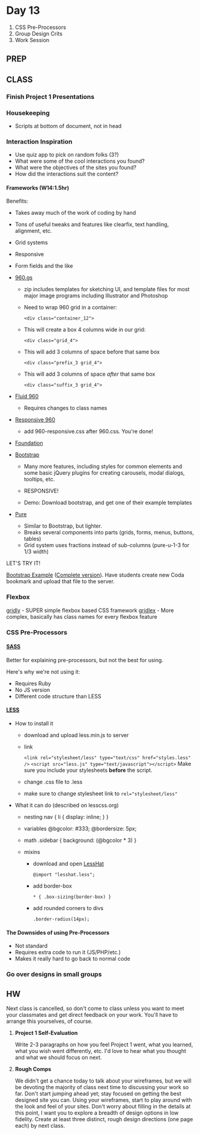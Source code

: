 Day 13
=======================================

1. CSS Pre-Processors
2. Group Design Crits
3. Work Session


PREP
---------------------------------------



CLASS
---------------------------------------




### Finish Project 1 Presentations



### Housekeeping

- Scripts at bottom of document, not in head



### Interaction Inspiration
- Use quiz app to pick on random folks (3?)
- What were some of the cool interactions you found?
- What were the objectives of the sites you found?
- How did the interactions suit the content?






#### Frameworks (W14:1.5hr)

Benefits:
- Takes away much of the work of coding by hand
- Tons of useful tweaks and features like clearfix, text handling, alignment, etc.
- Grid systems
- Responsive
- Form fields and the like




- [960.gs](http://960.gs/)
	- zip includes templates for sketching UI, and template files for most major image programs including Illustrator and Photoshop
	- Need to wrap 960 grid in a container:
	
		`<div class="container_12">`
	
	- This will create a box 4 columns wide in our grid:
	
		`<div class="grid_4">`

	- This will add 3 columns of space before that same box
	
		`<div class="prefix_3 grid_4">`
		
	- This will add 3 columns of space *after* that same box
	
		`<div class="suffix_3 grid_4">`

- [Fluid 960](http://www.designinfluences.com/fluid960gs/) 
	- Requires changes to class names

- [Responsive 960](https://github.com/tylerwolff/960-Responsive-Grid)
	- add 960-responsive.css after 960.css. You're done!

- [Foundation](http://foundation.zurb.com/)

- [Bootstrap](http://getbootstrap.com/)
	- Many more features, including styles for common elements and some basic jQuery plugins for creating carousels, modal dialogs, tooltips, etc.
	- RESPONSIVE!
	
	- Demo: Download bootstrap, and get one of their example templates



- [Pure](http://purecss.io/)
	- Similar to Bootstrap, but lighter.
	- Breaks several components into parts (grids, forms, menus, buttons, tables)
	- Grid system uses fractions instead of sub-columns (pure-u-1-3 for 1/3 width)


LET'S TRY IT!

[Bootstrap Example](http://teaching.thomhines.com/resources/bootstrap_example.zip) ([Complete version](http://teaching.thomhines.com/resources/bootstrap_example_complete.zip)). Have students create new Coda bookmark and upload that file to the server.

### Flexbox

[gridly](https://github.com/IonicaBizau/gridly/) - SUPER simple flexbox based CSS framework
[gridlex](http://gridlex.devlint.fr/) - More complex, basically has class names for every flexbox feature

### CSS Pre-Processors

#### [SASS](http://sass-lang.com/guide)
Better for explaining pre-processors, but not the best for using.

Here's why we're not using it:

- Requires Ruby
- No JS version
- Different code structure than LESS


#### [LESS](http://lesscss.org/)

- How to install it
	- download and upload less.min.js to server
	- link
		
		`<link rel="stylesheet/less" type="text/css" href="styles.less" />`
		`<script src="less.js" type="text/javascript"></script>`
		Make sure you include your stylesheets **before** the script.
	- change .css file to .less
	- make sure to change stylesheet link to `rel="stylesheet/less"`


- What it can do (described on lesscss.org) 
	- nesting
		nav {
			li { display: inline; }
		}
	- variables
		@bgcolor: #333;
		@bordersize: 5px;

	- math
		.sidebar { background: (@bgcolor * 3) }
	
	- mixins
		- download and open [LessHat](http://lesshat.com/)
		
			`@import "lesshat.less";`
		
		- add border-box
			
			`* {
				.box-sizing(border-box)
			}`
		
		- add rounded corners to divs

			`.border-radius(14px);`





#### The Downsides of using Pre-Processors
- Not standard
- Requires extra code to run it (JS/PHP/etc.)
- Makes it really hard to go back to normal code
	

### Go over designs in small groups


HW
---------------------------------------

Next class is cancelled, so don't come to class unless you want to meet your classmates and get direct feedback on your work. You'll have to arrange this yourselves, of course.

1. **Project 1 Self-Evaluation**

	Write 2-3 paragraphs on how you feel Project 1 went, what you learned, what you wish went differently, etc. I'd love to hear what you thought and what we should focus on next. 


2. **Rough Comps**

	We didn't get a chance today to talk about your wireframes, but we will be devoting the majority of class next time to discussing your work so far. Don't start jumping ahead yet; stay focused on getting the best designed site you can. Using your wireframes, start to play around with the look and feel of your sites. Don't worry about filling in the details at this point, I want you to explore a breadth of design options in low fidelity. Create at least three distinct, rough design directions (one page each) by next class. 



